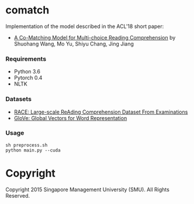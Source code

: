 # comatch
Implementation of the model described in the ACL'18 short paper:
- [A Co-Matching Model for Multi-choice Reading Comprehension](https://arxiv.org/abs/1806.04068) by Shuohang Wang, Mo Yu, Shiyu Chang, Jing Jiang

### Requirements
- Python 3.6
- Pytorch 0.4
- NLTK

### Datasets
- [RACE: Large-scale ReAding Comprehension Dataset From Examinations](http://www.cs.cmu.edu/~glai1/data/race/)
- [GloVe: Global Vectors for Word Representation](http://nlp.stanford.edu/data/glove.840B.300d.zip)

### Usage
```
sh preprocess.sh
python main.py --cuda
```

# Copyright
Copyright 2015 Singapore Management University (SMU). All Rights Reserved.
